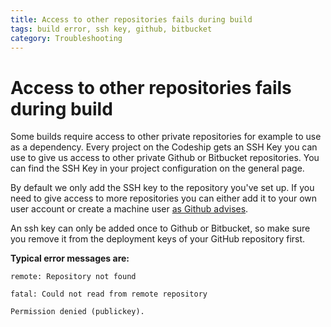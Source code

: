```yaml
---
title: Access to other repositories fails during build
tags: build error, ssh key, github, bitbucket
category: Troubleshooting
---
```


# Access to other repositories fails during build

Some builds require access to other private repositories for example to use as a dependency. Every project on the Codeship gets an SSH Key you can use to give us access to other private Github or Bitbucket repositories. You can find the SSH Key in your project configuration on the general page.

By default we only add the SSH key to the repository you've set up. If you need to give access to more repositories you can either add it to your own user account or create a machine user [as Github advises](https://help.github.com/articles/managing-deploy-keys).

An ssh key can only be added once to Github or Bitbucket, so make sure you remove it from the deployment keys of your GitHub repository first.

**Typical error messages are:**

~~~shell
remote: Repository not found
~~~

~~~shell
fatal: Could not read from remote repository
~~~

~~~shell
Permission denied (publickey).
~~~

